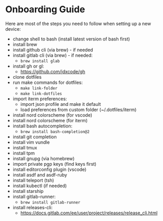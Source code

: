Onboarding Guide
================

Here are most of the steps you need to follow when setting up a new device:

  - change shell to bash (install latest version of bash first)
  - install brew
  - install github cli (via brew) - if needed
  - install gitlab cli (via brew) - if needed:
    - `brew install glab`
  - install gh or gl:
    - https://github.com/jdxcode/gh
  - clone dotfiles
  - run make commands for dotfiles:
    - `make link-folder`
    - `make link-dotfiles`
  - import iterm preferences:
    - import json profile and make it default
    - load preferences from custom folder (~/.dotfiles/iterm)
  - install nord colorscheme (for vscode)
  - install nord colorscheme (for iterm)
  - install bash autocompletion:
    - `brew install bash-completion@2`
  - install git completion
  - install vim vundle
  - install tmux
  - install tpm
  - install gnupg (via homebrew)
  - import private pgp keys (find keys first)
  - install editorconfig plugin (vscode)
  - install asdf and asdf-ruby
  - install teleport (tsh)
  - install kubectl (if needed)
  - install starship
  - install gitlab-runner:
    - `brew install gitlab-runner`
  - install releases-cli:
    - https://docs.gitlab.com/ee/user/project/releases/release_cli.html


